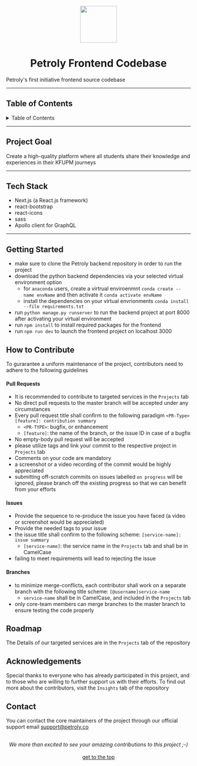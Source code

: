 <p  align="center">
<img  width="100" height="100" src="https://i.postimg.cc/L6NPJzgv/new-favicon.png">
</p>

<h1 align="center" > Petroly Frontend Codebase</h1>

Petroly's first initiative frontend source codebase

---

## Table of Contents

<details>
<summary>Table of Contents</summary>
<ol>
<li>
<a href="#Project-Goal">Project Goal</a>
</li>
<li>
<a href="#Tech-Stack">Tech Stack</a>
</li>
<li>
<a href="#Getting-Started">Getting Started</a>
</li>
<details>
<summary><a href="#How-to-contribute">How to contribute?</a></summary>
<ul>
<li>
<a href="#Pull-Requests">Pull Requests</a>
</li>
<li>
<a href="#Issues">Opening Issues</a>
</li>
<li>
<a href="#Branches">Branches</a>
</li>
</ul>

</details>
<li>
<a href="#Roadmap">Roadmap</a>
</li>
<li>
<a href="#Acknowledgement">Acknowledgements</a>
</li>
<li>
<a href="#Contact">Contact</a>
</li>
</ol>
</details>

---

## Project Goal

Create a high-quality platform where all students share their knowledge and experiences in their KFUPM journeys

---

## Tech Stack

- Next.js (a React.js framework)
- react-bootstrap
- react-icons
- sass
- Apollo client for GraphQL

---

## Getting Started

- make sure to clone the Petroly backend repository in order to run the project
- download the python backend dependencies via your selected virtual environment option
  - for `anaconda` users, create a virtrual enviroenmnt `conda create --name envName` and then activate it `conda activate envName`
  -  install the dependencies on your virtual envrionments `conda install --file requirements.txt`
- run `python manage.py runserver` to run the backend project at port 8000 after activating your virtual environment
- run `npm install` to install required packages for the frontend
- run `npm run dev` to launch the frontend project on localhost 3000

## How to Contribute

To gurarantee a uniform maintenance of the project, contributors need to adhere to the following guidelines

#### Pull Requests

- It is recommended to contribute to targeted services in the `Projects` tab
- No direct pull requests to the master branch will be accepted under any circumstances
- Every pull request title shall confirm to the following paradigm `<PR-Type>[feature]: contribution summary`
  - `<PR-TYPE>`: bugfix, or enhancement
  - `[feature]`: the name of the branch, or the issue ID in case of a bugfix
- No empty-body pull request will be accepted
- please utilize tags and link your commit to the respective project in `Projects` tab
- Comments on your code are mandatory
- a screenshot or a video recording of the commit would be highly appreciated
- submitting off-scratch commits on issues labelled `on progress` will be ignored, please branch off the existing progress so that we can benefit from your efforts

#### Issues

- Provide the sequence to re-produce the issue you have faced (a video or screenshot would be appreciated)
- Provide the needed tags to your issue
- the issue title shall confirm to the following scheme: `[service-name]: issue summary`
  - `[service-name]`: the service name in the `Projects` tab and shall be in CamelCase
- failing to meet requirements will lead to rejecting the issue

#### Branches

- to minimize merge-conflicts, each contributor shall work on a separate branch with the following title scheme: `[@username]service-name`
  - `service-name` shall be in CamelCase, and included in the `Projects` tab
- only core-team members can merge branches to the master branch to ensure testing the code properly

## Roadmap

The Details of our targeted services are in the `Projects` tab of the repository

## Acknowledgements

Special thanks to everyone who has already participated in this project, and to those who are willing to further support us with their efforts. To find out more about the contributors, visit the `Insights` tab of the repository

## Contact

You can contact the core maintainers of the project through our official support email support@petroly.co

<br />
<div align="center"><i>We more than excited to see your amazing contributions to this project ;-)</i></div>
<br/>
<div align="center"><a href="#Table-of-Contents" >get to the top</a></div>
